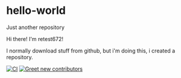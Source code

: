 # hello-world
Just another repository

Hi there! I'm retest672!

I normally download stuff from github, but i'm doing this, i created a repository.

[![CI](https://github.com/retest672/hello-world/actions/workflows/blank.yml/badge.svg?branch=main)](https://github.com/retest672/hello-world/actions/workflows/blank.yml)
[![Greet new contributors](https://github.com/retest672/hello-world/actions/workflows/newgreet.yml/badge.svg)](https://github.com/retest672/hello-world/actions/workflows/newgreet.yml)

